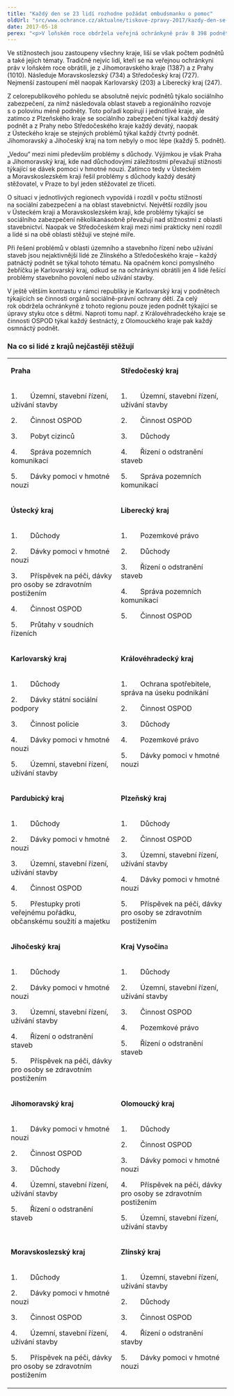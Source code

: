 ```yaml
---
title: "Každý den se 23 lidí rozhodne požádat ombudsmanku o pomoc"
oldUrl: "src/www.ochrance.cz/aktualne/tiskove-zpravy-2017/kazdy-den-se-23-lidi-rozhodne-pozadat-ombudsmanku-o-pomoc"
date: 2017-05-18
perex: "<p>V loňském roce obdržela veřejná ochránkyně práv 8 398 podnětů od lidí z celé České republiky, což znamená, že každý den v roce se 23 lidí rozhodlo na ni obrátit a požádat o pomoc. Úspěšnost ochránkyně je totiž vysoká – pokud zjistí pochybení úřadů, v 96 % případů se jí podaří dosáhnout jejich napravení.</p>"
---
```


<!-- imported from the old website -->

<p>Ve stížnostech jsou zastoupeny všechny kraje, liší se však počtem podnětů a také jejich tématy. Tradičně nejvíc lidí, kteří se na veřejnou ochránkyni práv v loňském roce obrátili, je z Jihomoravského kraje (1387) a z Prahy (1010). Následuje Moravskoslezský (734) a Středočeský kraj (727). Nejmenší zastoupení měl naopak Karlovarský (203) a Liberecký kraj (247). </p> <p>Z celorepublikového pohledu se absolutně nejvíc podnětů týkalo sociálního zabezpečení, za nímž následovala oblast staveb a regionálního rozvoje s o polovinu méně podněty. Toto pořadí kopírují i jednotlivé kraje, ale zatímco z Plzeňského kraje se sociálního zabezpečení týkal každý desátý podnět a z Prahy nebo Středočeského kraje každý devátý, naopak z Ústeckého kraje se stejných problémů týkal každý čtvrtý podnět. Jihomoravský a Jihočeský kraj na tom nebyly o moc lépe (každý 5. podnět). </p> <p>„Vedou“ mezi nimi především problémy s důchody. Výjimkou je však Praha a Jihomoravský kraj, kde nad důchodovými záležitostmi převažují stížnosti týkající se dávek pomoci v hmotné nouzi. Zatímco tedy v Ústeckém a Moravskoslezském kraji řešil problémy s důchody každý desátý stěžovatel, v Praze to byl jeden stěžovatel ze třiceti. </p> <p>O situaci v jednotlivých regionech vypovídá i rozdíl v počtu stížností na sociální zabezpečení a na oblast stavebnictví. Největší rozdíly jsou v Ústeckém kraji a Moravskoslezském kraji, kde problémy týkající se sociálního zabezpečení několikanásobně převažují nad stížnostmi z oblasti stavebnictví. Naopak ve Středočeském kraji mezi nimi prakticky není rozdíl a lidé si na obě oblasti stěžují ve stejné míře.</p> <p>Při řešení problémů v oblasti územního a stavebního řízení nebo užívání staveb jsou nejaktivnější lidé ze Zlínského a Středočeského kraje – každý patnáctý podnět se týkal tohoto tématu. Na opačném konci pomyslného žebříčku je Karlovarský kraj, odkud se na ochránkyni obrátili jen 4 lidé řešící problémy stavebního povolení nebo užívání stavby.</p><p> V ještě větším kontrastu v rámci republiky je Karlovarský kraj v podnětech týkajících se činnosti orgánů sociálně-právní ochrany dětí. Za celý rok obdržela ochránkyně z tohoto regionu pouze jeden podnět týkající se úpravy styku otce s dětmi. Naproti tomu např. z Královéhradeckého kraje se činnosti OSPOD týkal každý šestnáctý, z Olomouckého kraje pak každý osmnáctý podnět.</p><h3>Na co si lidé z krajů nejčastěji stěžují</h3><table summary="" class="obecna_varianata2" cellspacing="" cellpadding=""> <tbody class="align-baseline"><tr> <td width="302" valign="top"> <p><b>Praha</b></p> </td> <td width="302" valign="top"> <p><b>Středočeský kraj</b></p> </td> </tr> <tr> <td width="302" valign="top"> <p>1.       Územní, stavební řízení, užívání stavby</p> <p>2.       Činnost OSPOD</p> <p>3.       Pobyt cizinců</p> <p>4.       Správa pozemních komunikací</p> <p>5.       Dávky pomoci v hmotné nouzi</p> </td> <td width="302" valign="top"> <p>1.       Územní, stavební řízení, užívání stavby</p> <p>2.       Činnost OSPOD</p> <p>3.       Důchody</p> <p>4.       Řízení o odstranění staveb</p> <p>5.       Správa pozemních komunikací</p> </td> </tr> <tr> <td width="302" valign="top"> <p><b>Ústecký kraj</b></p> </td> <td width="302" valign="top"> <p><b>Liberecký kraj</b></p> </td> </tr> <tr> <td width="302" valign="top"> <p>1.       Důchody</p> <p>2.       Dávky pomoci v hmotné nouzi</p> <p>3.       Příspěvek na péči, dávky pro osoby se zdravotním postižením</p> <p>4.       Činnost OSPOD</p> <p>5.       Průtahy v soudních řízeních</p> </td> <td width="302" valign="top"> <p>1.       Pozemkové právo</p> <p>2.       Důchody</p> <p>3.       Řízení o odstranění staveb</p> <p>4.       Správa pozemních komunikací</p> <p>5.       Činnost OSPOD</p> </td> </tr> <tr> <td width="302" valign="top"> <p><b>Karlovarský kraj</b></p> </td> <td width="302" valign="top"> <p><b>Královéhradecký kraj</b></p> </td> </tr> <tr> <td width="302" valign="top"> <p>1.       Důchody</p> <p>2.       Dávky státní sociální podpory</p> <p>3.       Činnost policie</p> <p>4.       Dávky pomoci v hmotné nouzi</p> <p>5.       Územní, stavební řízení, užívání stavby</p> </td> <td width="302" valign="top"> <p>1.       Ochrana spotřebitele, správa na úseku podnikání</p> <p>2.       Činnost OSPOD</p> <p>3.       Důchody</p> <p>4.       Pozemkové právo</p> <p>5.       Dávky pomoci v hmotné nouzi</p> </td> </tr> <tr> <td width="302" valign="top"> <p><b>Pardubický kraj</b></p> </td> <td width="302" valign="top"> <p><b>Plzeňský kraj</b></p> </td> </tr> <tr> <td width="302" valign="top"> <p>1.       Důchody</p> <p>2.       Dávky pomoci v hmotné nouzi</p> <p>3.       Územní, stavební řízení, užívání stavby</p> <p>4.       Činnost OSPOD</p> <p>5.       Přestupky proti veřejnému pořádku, občanskému soužití a majetku</p> </td> <td width="302" valign="top"> <p>1.       Důchody</p> <p>2.       Činnost OSPOD</p> <p>3.       Územní, stavební řízení, užívání stavby</p> <p>4.       Dávky pomoci v hmotné nouzi</p> <p>5.       Příspěvek na péči, dávky pro osoby se zdravotním postižením </p> </td> </tr> <tr> <td width="302" valign="top"> <p><b>Jihočeský kraj</b></p> </td> <td width="302" valign="top"> <p><b>Kraj Vysočin</b>a</p> </td> </tr> <tr> <td width="302" valign="top"> <p>1.       Důchody</p> <p>2.       Dávky pomoci v hmotné nouzi</p> <p>3.       Územní, stavební řízení, užívání stavby</p> <p>4.       Řízení o odstranění staveb</p> <p>5.       Příspěvek na péči, dávky pro osoby se zdravotním postižením</p> </td> <td width="302" valign="top"> <p>1.       Důchody</p> <p>2.       Územní, stavební řízení, užívání stavby</p> <p>3.       Činnost OSPOD</p> <p>4.       Pozemkové právo</p> <p>5.       Řízení o odstranění staveb</p> </td> </tr> <tr> <td width="302" valign="top"> <p><b>Jihomoravský kraj</b></p> </td> <td width="302" valign="top"> <p><b>Olomoucký kraj</b></p> </td> </tr> <tr> <td width="302" valign="top"> <p>1.       Dávky pomoci v hmotné nouzi</p> <p>2.       Činnost OSPOD</p> <p>3.       Důchody</p> <p>4.       Územní, stavební řízení, užívání stavby</p> <p>5.       Řízení o odstranění staveb</p> </td> <td width="302" valign="top"> <p>1.       Důchody</p> <p>2.       Činnost OSPOD</p> <p>3.       Dávky pomoci v hmotné nouzi</p> <p>4.       Příspěvek na péči, dávky pro osoby se zdravotním postižením</p> <p>5.       Územní, stavební řízení, užívání stavby</p> </td> </tr> <tr> <td width="302" valign="top"> <p><b>Moravskoslezský kraj</b></p> </td> <td width="302" valign="top"> <p><b>Zlínský kraj</b></p> </td> </tr> <tr> <td width="302" valign="top"> <p>1.       Důchody</p> <p>2.       Dávky pomoci v hmotné nouzi</p> <p>3.       Činnost OSPOD</p> <p>4.       Územní, stavební řízení, užívání stavby</p> <p>5.       Příspěvek na péči, dávky pro osoby se zdravotním postižením</p> </td> <td width="302" valign="top"> <p>1.       Územní, stavební řízení, užívání stavby</p> <p>2.       Důchody</p> <p>3.       Činnost OSPOD</p> <p>4.       Řízení o odstranění stavby</p> <p>5.       Dávky pomoci v hmotné nouzi</p> </td> </tr> </tbody></table> <p> </p>
